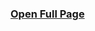 ### [Open Full Page](https://bridge.majordom-dev.parker-programs.com/docs)

<swagger-ui src="https://bridge.majordom-dev.parker-programs.com/docs/swagger.json" />
